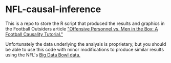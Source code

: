 # NFL-causal-inference
This is a repo to store the R script that produced the results and graphics in the Football Outsiders article ["Offensive Personnel vs. Men in the Box: A Football Causality Tutorial."](https://www.footballoutsiders.com/stat-analysis/2019/offensive-personnel-men-box)

Unfortunately the data underlying the analysis is proprietary, but you should be able to use this code with minor modifications to produce similar results using the NFL's [Big Data Bowl data.](https://www.kaggle.com/c/nfl-big-data-bowl-2020)
